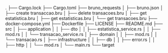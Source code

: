 .
├── Cargo.lock
├── Cargo.toml
├── bruno_requests
│   ├── bruno.json
│   ├── create transaccao.bru
│   ├── delete transacoes.bru
│   ├── get estatistica.bru
│   ├── get estatisticas.bru
│   └── get transacoes.bru
├── docker-compose.yml
├── Dockerfile
├── LICENSE
├── README.md
├── src
│   ├── application
│   │   ├── dto
│   │   ├── estatistica_service.rs
│   │   ├── mod.rs
│   │   └── transacao_service.rs
│   ├── domain
│   │   ├── mod.rs
│   │   └── transacao.rs
│   ├── infrastructure
│   │   ├── db
│   │   ├── error.rs
│   │   ├── http
│   │   └── mod.rs
│   └── main.rs
└── target
